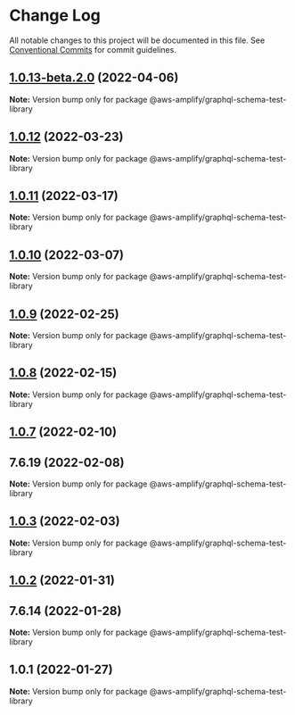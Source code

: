 # Change Log

All notable changes to this project will be documented in this file.
See [Conventional Commits](https://conventionalcommits.org) for commit guidelines.

## [1.0.13-beta.2.0](https://github.com/aws-amplify/amplify-cli/compare/@aws-amplify/graphql-schema-test-library@1.0.12...@aws-amplify/graphql-schema-test-library@1.0.13-beta.2.0) (2022-04-06)

**Note:** Version bump only for package @aws-amplify/graphql-schema-test-library





## [1.0.12](https://github.com/aws-amplify/amplify-cli/compare/@aws-amplify/graphql-schema-test-library@1.0.11...@aws-amplify/graphql-schema-test-library@1.0.12) (2022-03-23)

**Note:** Version bump only for package @aws-amplify/graphql-schema-test-library





## [1.0.11](https://github.com/aws-amplify/amplify-cli/compare/@aws-amplify/graphql-schema-test-library@1.0.10...@aws-amplify/graphql-schema-test-library@1.0.11) (2022-03-17)

**Note:** Version bump only for package @aws-amplify/graphql-schema-test-library





## [1.0.10](https://github.com/aws-amplify/amplify-cli/compare/@aws-amplify/graphql-schema-test-library@1.0.9...@aws-amplify/graphql-schema-test-library@1.0.10) (2022-03-07)

**Note:** Version bump only for package @aws-amplify/graphql-schema-test-library





## [1.0.9](https://github.com/aws-amplify/amplify-cli/compare/@aws-amplify/graphql-schema-test-library@1.0.8...@aws-amplify/graphql-schema-test-library@1.0.9) (2022-02-25)

**Note:** Version bump only for package @aws-amplify/graphql-schema-test-library





## [1.0.8](https://github.com/aws-amplify/amplify-cli/compare/@aws-amplify/graphql-schema-test-library@1.0.7...@aws-amplify/graphql-schema-test-library@1.0.8) (2022-02-15)

**Note:** Version bump only for package @aws-amplify/graphql-schema-test-library





## [1.0.7](https://github.com/aws-amplify/amplify-cli/compare/@aws-amplify/graphql-schema-test-library@1.0.3...@aws-amplify/graphql-schema-test-library@1.0.7) (2022-02-10)



## 7.6.19 (2022-02-08)

**Note:** Version bump only for package @aws-amplify/graphql-schema-test-library





## [1.0.3](https://github.com/aws-amplify/amplify-cli/compare/@aws-amplify/graphql-schema-test-library@1.0.2...@aws-amplify/graphql-schema-test-library@1.0.3) (2022-02-03)

**Note:** Version bump only for package @aws-amplify/graphql-schema-test-library





## [1.0.2](https://github.com/aws-amplify/amplify-cli/compare/@aws-amplify/graphql-schema-test-library@1.0.1...@aws-amplify/graphql-schema-test-library@1.0.2) (2022-01-31)



## 7.6.14 (2022-01-28)

**Note:** Version bump only for package @aws-amplify/graphql-schema-test-library





## 1.0.1 (2022-01-27)

**Note:** Version bump only for package @aws-amplify/graphql-schema-test-library
